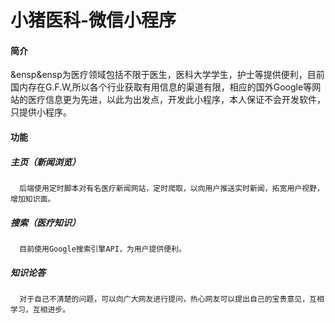 # 小猪医科-微信小程序
#### 简介
   &ensp&ensp为医疗领域包括不限于医生，医科大学学生，护士等提供便利，目前国内存在G.F.W,所以各个行业获取有用信息的渠道有限，相应的国外Google等网站的医疗信息更为先进，以此为出发点，开发此小程序，本人保证不会开发软件，只提供小程序。
#### 功能
   ##### 主页（新闻浏览）
      后端使用定时脚本对有名医疗新闻网站，定时爬取，以向用户推送实时新闻，拓宽用户视野，增加知识面。
   ##### 搜索（医疗知识）
      目前使用Google搜索引擎API，为用户提供便利。
   ##### 知识论答
      对于自己不清楚的问题，可以向广大网友进行提问，热心网友可以提出自己的宝贵意见，互相学习，互相进步。
